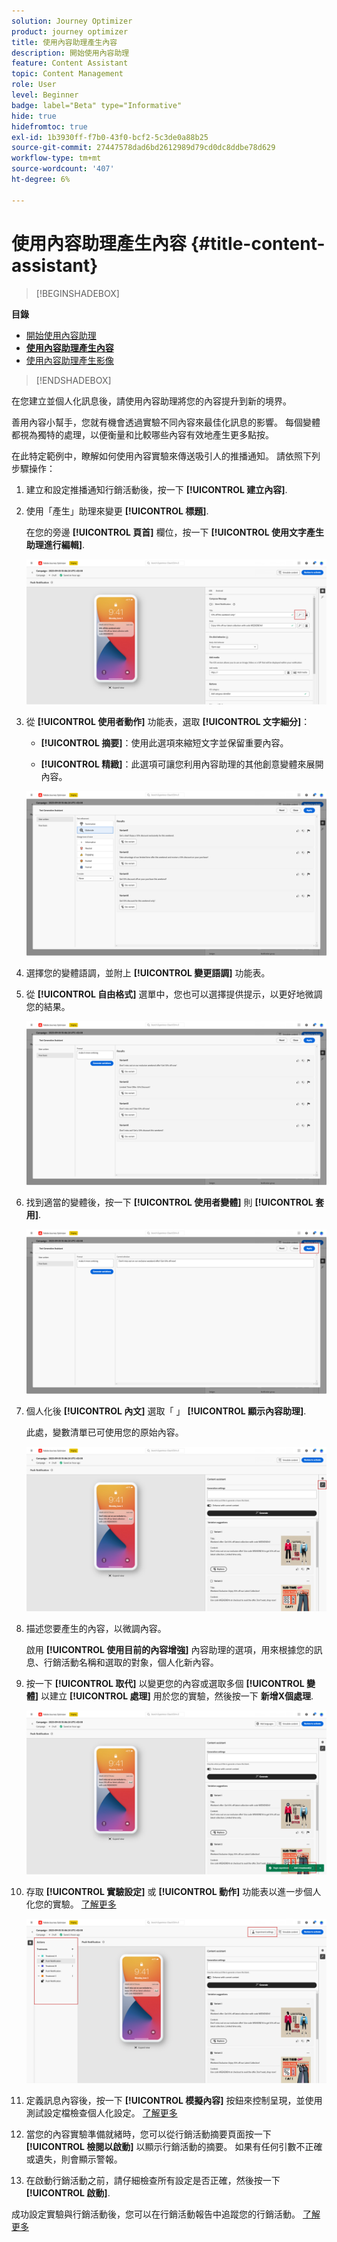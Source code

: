 ```yaml
---
solution: Journey Optimizer
product: journey optimizer
title: 使用內容助理產生內容
description: 開始使用內容助理
feature: Content Assistant
topic: Content Management
role: User
level: Beginner
badge: label="Beta" type="Informative"
hide: true
hidefromtoc: true
exl-id: 1b3930ff-f7b0-43f0-bcf2-5c3de0a88b25
source-git-commit: 27447578dad6bd2612989d79cd0dc8ddbe78d629
workflow-type: tm+mt
source-wordcount: '407'
ht-degree: 6%

---
```


# 使用內容助理產生內容 {#title-content-assistant}

>[!BEGINSHADEBOX]

**目錄**

* [開始使用內容助理](gs-generative.md)
* **[使用內容助理產生內容](generative-content.md)**
* [使用內容助理產生影像](generative-image.md)

>[!ENDSHADEBOX]

在您建立並個人化訊息後，請使用內容助理將您的內容提升到新的境界。

善用內容小幫手，您就有機會透過實驗不同內容來最佳化訊息的影響。 每個變體都視為獨特的處理，以便衡量和比較哪些內容有效地產生更多點按。

在此特定範例中，瞭解如何使用內容實驗來傳送吸引人的推播通知。 請依照下列步驟操作：

1. 建立和設定推播通知行銷活動後，按一下 **[!UICONTROL 建立內容]**.

1. 使用「產生」助理來變更 **[!UICONTROL 標題]**.

   在您的旁邊 **[!UICONTROL 頁首]** 欄位，按一下 **[!UICONTROL 使用文字產生助理進行編輯]**.

   ![](assets/gen-ai-title-1.png)

1. 從 **[!UICONTROL 使用者動作]** 功能表，選取 **[!UICONTROL 文字細分]**：

   * **[!UICONTROL 摘要]**：使用此選項來縮短文字並保留重要內容。

   * **[!UICONTROL 精緻]**：此選項可讓您利用內容助理的其他創意變體來展開內容。

   ![](assets/gen-ai-title-2.png)

1. 選擇您的變體語調，並附上 **[!UICONTROL 變更語調]** 功能表。

1. 從 **[!UICONTROL 自由格式]** 選單中，您也可以選擇提供提示，以更好地微調您的結果。

   ![](assets/gen-ai-title-3.png)

1. 找到適當的變體後，按一下 **[!UICONTROL 使用者變體]** 則 **[!UICONTROL 套用]**.

   ![](assets/gen-ai-title-4.png)

1. 個人化後 **[!UICONTROL 內文]** 選取「 」 **[!UICONTROL 顯示內容助理]**.

   此處，變數清單已可使用您的原始內容。

   ![](assets/gen-ai-title-5.png)

1. 描述您要產生的內容，以微調內容。

   啟用 **[!UICONTROL 使用目前的內容增強]** 內容助理的選項，用來根據您的訊息、行銷活動名稱和選取的對象，個人化新內容。

1. 按一下 **[!UICONTROL 取代]** 以變更您的內容或選取多個 **[!UICONTROL 變體]** 以建立 **[!UICONTROL 處理]** 用於您的實驗，然後按一下 **新增X個處理**.

   ![](assets/gen-ai-title-6.png)

1. 存取 **[!UICONTROL 實驗設定]** 或 **[!UICONTROL 動作]** 功能表以進一步個人化您的實驗。 [了解更多](../campaigns/content-experiment.md)

   ![](assets/gen-ai-title-7.png)

1. 定義訊息內容後，按一下 **[!UICONTROL 模擬內容]** 按鈕來控制呈現，並使用測試設定檔檢查個人化設定。 [了解更多](../content-management/preview-test.md)

1. 當您的內容實驗準備就緒時，您可以從行銷活動摘要頁面按一下 **[!UICONTROL 檢閱以啟動]** 以顯示行銷活動的摘要。 如果有任何引數不正確或遺失，則會顯示警報。

1. 在啟動行銷活動之前，請仔細檢查所有設定是否正確，然後按一下 **[!UICONTROL 啟動]**.

成功設定實驗與行銷活動後，您可以在行銷活動報告中追蹤您的行銷活動。 [了解更多](../reports/campaign-global-report.md#experimentation-report)
